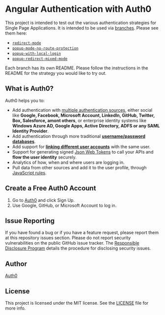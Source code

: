 # Angular Authentication with Auth0

This project is intended to test out the various authentication strategies for Single Page Applications. It is intended to be used via [branches](https://github.com/kmaida/angular-authentication/branches). Please see them here:

* [`redirect-mode`](https://github.com/kmaida/angular-authentication/tree/redirect-mode)
* [`popup-mode-no-route-protection`](https://github.com/kmaida/angular-authentication/tree/popup-mode-no-route-protection)
* [`popup-with-local-login`](https://github.com/kmaida/angular-authentication/tree/popup-with-local-login)
* [`popup-redirect-mixed-mode`](https://github.com/kmaida/angular-authentication/tree/popup-redirect-mixed-mode)

Each branch has its own README. Please follow the instructions in the README for the strategy you would like to try out.

## What is Auth0?

Auth0 helps you to:

* Add authentication with [multiple authentication sources](https://docs.auth0.com/identityproviders), either social like **Google, Facebook, Microsoft Account, LinkedIn, GitHub, Twitter, Box, Salesforce, amont others**, or enterprise identity systems like **Windows Azure AD, Google Apps, Active Directory, ADFS or any SAML Identity Provider**.
* Add authentication through more traditional **[username/password databases](https://docs.auth0.com/mysql-connection-tutorial)**.
* Add support for **[linking different user accounts](https://docs.auth0.com/link-accounts)** with the same user.
* Support for generating signed [Json Web Tokens](https://docs.auth0.com/jwt) to call your APIs and **flow the user identity** securely.
* Analytics of how, when and where users are logging in.
* Pull data from other sources and add it to the user profile, through [JavaScript rules](https://docs.auth0.com/rules).

## Create a Free Auth0 Account

1. Go to [Auth0](https://auth0.com) and click Sign Up.
2. Use Google, GitHub, or Microsoft Account to log in.

## Issue Reporting

If you have found a bug or if you have a feature request, please report them at this repository issues section. Please do not report security vulnerabilities on the public GitHub issue tracker. The [Responsible Disclosure Program](https://auth0.com/whitehat) details the procedure for disclosing security issues.

## Author

[Auth0](auth0.com)

## License

This project is licensed under the MIT license. See the [LICENSE](LICENSE) file for more info.
